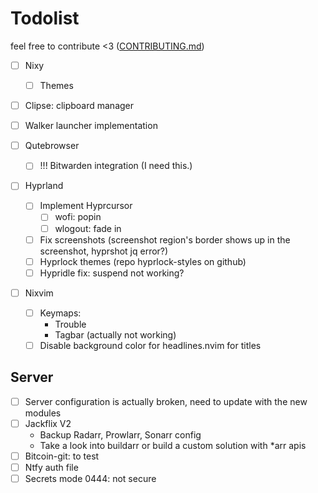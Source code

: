# Todolist

feel free to contribute <3 ([CONTRIBUTING.md](CONTRIBUTING.md))

- [ ] Nixy
  - [ ] Themes

- [ ] Clipse: clipboard manager
- [ ] Walker launcher implementation

- [ ] Qutebrowser
  - [ ] !!! Bitwarden integration (I need this.)

- [ ] Hyprland
  - [ ] Implement Hyprcursor
    - [ ] wofi: popin
    - [ ] wlogout: fade in
  - [ ] Fix screenshots (screenshot region's border shows up in the screenshot, hyprshot jq error?)
  - [ ] Hyprlock themes (repo hyprlock-styles on github)
  - [ ] Hypridle fix: suspend not working?

- [ ] Nixvim
  - [ ] Keymaps:
    - Trouble
    - Tagbar (actually not working)
  - [ ] Disable background color for headlines.nvim for titles

## Server

- [ ] Server configuration is actually broken, need to update with the new modules
- [ ] Jackflix V2
  - Backup Radarr, Prowlarr, Sonarr config
  - Take a look into buildarr or build a custom solution with *arr apis
- [ ] Bitcoin-git: to test
- [ ] Ntfy auth file
- [ ] Secrets mode 0444: not secure
